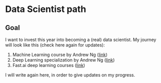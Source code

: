 # Data Scientist path

## Goal

I want to invest this year into becoming a (real) data scientist. My journey will look like this (check here again for updates):

1. Machine Learning course by Andrew Ng ([link](https://www.coursera.org/learn/machine-learning/home/welcome))
1. Deep Learning specialization by Andrew Ng ([link](https://www.coursera.org/specializations/deep-learning))
1. Fast.ai deep learning courses ([link](https://www.fast.ai/))

I will write again here, in order to give updates on my progress.
